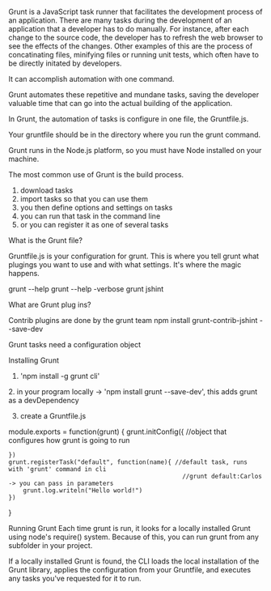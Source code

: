 Grunt is a JavaScript task runner that facilitates the development process of an application. There are many tasks during the development of an application that a developer has to do manually. For instance, after each change to the source code, the developer has to refresh the web browser to see the effects of the changes. Other examples of this are the process of concatinating files, minifying files or running unit tests, which often have to be directly initated by developers. 

It can accomplish automation with one command.

Grunt automates these repetitive and mundane tasks, saving the developer valuable time that can go into the actual building of the application. 

In Grunt, the automation of tasks is configure in one file, the Gruntfile.js. 

Your gruntfile should be in the directory where you run the grunt command.

Grunt runs in the Node.js platform, so you must have Node installed on your machine. 

The most common use of Grunt is the build process. 

1. download tasks 
2. import tasks so that you can use them
3. you then define options and settings on tasks
4. you can run that task in the command line
5. or you can register it as one of several tasks

What is the Grunt file?

Gruntfile.js is your configuration for grunt. This is where you tell grunt what plugings you want to use and with what settings. It's where the magic happens. 

grunt --help
grunt --help -verbose
grunt jshint

What are Grunt plug ins?

Contrib plugins are done by the grunt team
npm install grunt-contrib-jshint --save-dev

Grunt tasks need a configuration object

Installing Grunt 

1. 'npm install -g grunt cli'

2. in your program locally -> 'npm install grunt --save-dev', this adds grunt as a devDependency 

3. create a Gruntfile.js

module.exports = function(grunt) {
	grunt.initConfig({ //object that configures how grunt is going to run


	})
	grunt.registerTask("default", function(name){ //default task, runs with 'grunt' command in cli
													//grunt default:Carlos -> you can pass in parameters		
		grunt.log.writeln("Hello world!")
	})
}

Running Grunt
Each time grunt is run, it looks for a locally installed Grunt using node's require() system. Because of this, you can run grunt from any subfolder in your project.

If a locally installed Grunt is found, the CLI loads the local installation of the Grunt library, applies the configuration from your Gruntfile, and executes any tasks you've requested for it to run. 

